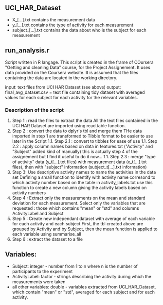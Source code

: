 ## UCI\_HAR\_Dataset
* X\_[...].txt contains the measurement data
* y\_[...].txt contains the type of activity for each measurement
* subject\_[...].txt contains the data about who is the subject for each measurement

## run_analysis.r
Script written in R langage.
This script is created in the frame of COursera "Getting and cleaning Data" course, for the Project Assignement.
It uses data provided on the Coursera website. It is assumed that the files containing the data are located in the working directory.

input: text files from UCI HAR Dataset (see above)
output: final_avg_dataset.csv = text file containing tidy dataset with averaged values for each subject for each activity for the relevant variables.

### Description of the script
1. Step 1 : read the files to extract the data
All the text files contained in the UCI HAR Dataset are imported using read.table function.
1. Step 2 : convert the data to dplyr's tbl and merge them
THe data imported in step 1 are transformed to Tibble format to be easier to use later in the Script
1.1. Step 2.1 : convert to tibbles for ease of use
1.1. Step 2.2 : apply column names based on data in features.txt ("Activity" and "Subject" added kind of manually)
this is actually step 4 of the assignement but I find it useful to do it now...
1.1. Step 2.3 : merge "type of activity" data (y_t[...].txt files) with measurement data (x_t[...].txt files),
then with "subject" information (subject_t[...].txt information)
1. Step 3: Use descriptive activity names to name the activities in the data set
Defining a small function to identify with activity name corresond to which activity number
based on the table in activity_labels.txt
use this function to create a new column giving the activity labels based on activity numbers
1. Step 4 : Extract only the measurements on the mean and standard deviation for each measurement.
Select only the variables that are requested : those which contains "mean" or "std"
and columns ActivityLabel and Subject
1. Step 5 : Create new independant dataset with average of each variable for each activity and each subject
First, the tbl created above are grouped by Activity and by Subject, then the mean function is applied to
each variable using summarise\_all
1. Step 6 : extract the dataset to a file

## Variables:
* Subject: integer - number from 1 to n where n is the number of participants to the experiment
* ActivityLabel: factor - strings describing the activity during which the measurements were taken
* all other variables: double - variables extracted from UCI_HAR_Dataset, which contain "mean" or "std", averaged for each subject and for each activity.
